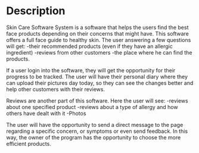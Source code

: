 # Description

Skin Care Software System is a software that helps the users find the best face products depending on their concerns that might have. This software offers a full face guide to healthy skin. 
The user answering a few questions will get:
-their recommended products (even if they have an allergic  ingredient)
-reviews from other customers
-the place where he can find the products.

If a user login into the software, they will get the opportunity for their progress to be tracked. The user will have their personal diary where they can upload their pictures day today, so they can see the changes better and help other customers with their reviews.

Reviews are another part of this software.
Here the user will see:
-reviews about one specified product
-reviews about a type of allergy and how others have dealt with it
-Photos

The user will have the opportunity to send a direct message to the page regarding a specific concern, or symptoms or even send feedback. In this way, the owner of the program has the opportunity to choose the more efficient products.


